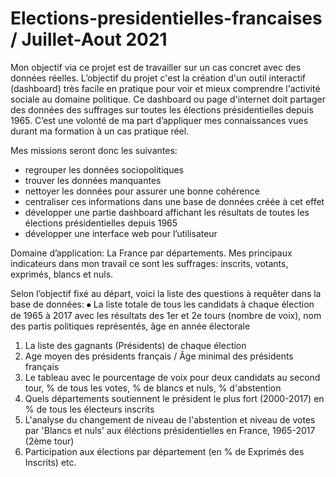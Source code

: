 # Elections-presidentielles-francaises / Juillet-Aout 2021
Mon objectif via ce projet est de travailler sur un cas concret avec des données réelles.
L’objectif du projet c'est la création d'un outil interactif (dashboard) très facile en pratique pour voir et mieux comprendre l'activité sociale au domaine politique.  Ce dashboard ou page d'internet doit partager des données des suffrages sur toutes les élections présidentielles depuis 1965. 
C’est une volonté de ma part d’appliquer mes connaissances vues durant ma formation à un cas pratique réel.

Mes missions seront donc les suivantes:
- regrouper les données sociopolitiques 
- trouver les données manquantes 
- nettoyer les données pour assurer une bonne cohérence
- centraliser ces informations dans une base de données créée à cet effet
- développer une partie dashboard affichant les résultats de toutes les élections présidentielles depuis 1965  
- développer une interface web pour l’utilisateur 

Domaine d’application: La France par départements.
Mes principaux indicateurs dans mon travail ce sont les suffrages:  inscrits,  votants,  exprimés, blancs et nuls.  

Selon l’objectif fixé au départ, voici la liste des questions à requêter dans la base de données:
⦁	La liste totale de tous les candidats à chaque élection de 1965 à 2017 avec les résultats des 1er et 2e tours (nombre de voix), nom des partis politiques représentés, âge en année électorale
1)	La liste des gagnants (Présidents) de chaque élection
2)	Age moyen des présidents français / Âge minimal des présidents français
3)	Le tableau avec le pourcentage de voix pour deux candidats au second tour, % de tous les votes, % de blancs et nuls, % d'abstention
4)	Quels départements soutiennent  le président le plus fort (2000-2017) en % de tous les électeurs inscrits  
5)	L'analyse du changement de niveau de l'abstention et niveau de votes par 'Blancs et nuls' aux éléctions présidentielles en France, 1965-2017 (2ème tour)
6)	Participation aux élections par département (en % de Exprimés des Inscrits)
etc.

